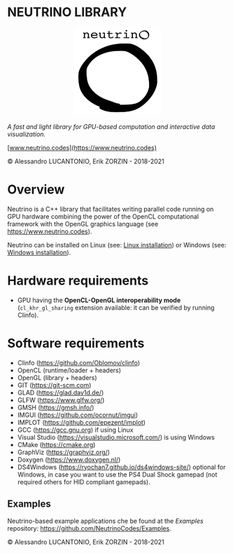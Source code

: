 # NEUTRINO LIBRARY

<p align="center">
<img src="./Logos/neutrino_logo.png" width="200" height="200" />
</p>

*A fast and light library for GPU-based computation and interactive data visualization.*

[www.neutrino.codes](https://www.neutrino.codes)

© Alessandro LUCANTONIO, Erik ZORZIN - 2018-2021

# Overview
Neutrino is a C++ library that facilitates writing parallel code running on GPU hardware combining the power of the OpenCL computational framework with the OpenGL graphics language (see https://www.neutrino.codes).

Neutrino can be installed on Linux (see: [Linux installation](./Installation/Linux/installation_linux.md)) or Windows (see: [Windows installation](./Installation/Windows/installation_windows.md)).

# Hardware requirements
- GPU having the **OpenCL-OpenGL interoperability mode** (`cl_khr_gl_sharing` extension available: it can be verified by running Clinfo).

# Software requirements
- Clinfo (https://github.com/Oblomov/clinfo)
- OpenCL (runtime/loader + headers)
- OpenGL (library + headers)
- GIT (https://git-scm.com)
- GLAD (https://glad.dav1d.de/)
- GLFW (https://www.glfw.org/)
- GMSH (https://gmsh.info/)
- IMGUI (https://github.com/ocornut/imgui)
- IMPLOT (https://github.com/epezent/implot)
- GCC (https://gcc.gnu.org) if using Linux
- Visual Studio (https://visualstudio.microsoft.com/) is using Windows
- CMake (https://cmake.org)
- GraphViz (https://graphviz.org/)
- Doxygen (https://www.doxygen.nl/)
- DS4Windows (https://ryochan7.github.io/ds4windows-site/) optional for Windows, in case you want to use the PS4 Dual Shock gamepad (not required others for HID compliant gamepads).

## Examples
Neutrino-based example applications che be found at the *Examples* repository: https://github.com/NeutrinoCodes/Examples.

© Alessandro LUCANTONIO, Erik ZORZIN - 2018-2021